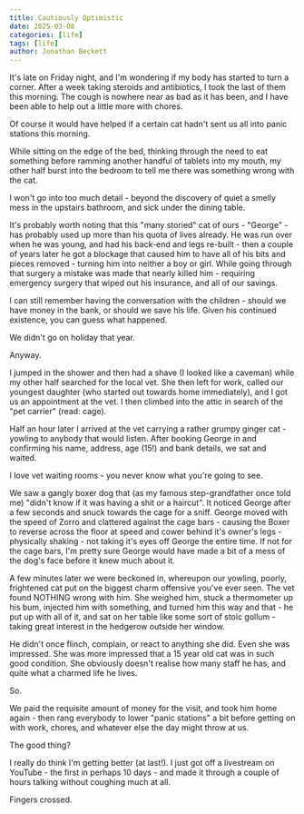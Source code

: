 ```yaml
---
title: Cautiously Optimistic
date: 2025-03-08
categories: [life]
tags: [life]
author: Jonathan Beckett
---
```


It's late on Friday night, and I'm wondering if my body has started to turn a corner. After a week taking steroids and antibiotics, I took the last of them this morning. The cough is nowhere near as bad as it has been, and I have been able to help out a little more with chores.

Of course it would have helped if a certain cat hadn't sent us all into panic stations this morning.

While sitting on the edge of the bed, thinking through the need to eat something before ramming another handful of tablets into my mouth, my other half burst into the bedroom to tell me there was something wrong with the cat.

I won't go into too much detail - beyond the discovery of quiet a smelly mess in the upstairs bathroom, and sick under the dining table.

It's probably worth noting that this "many storied" cat of ours - "George" - has probably used up more than his quota of lives already. He was run over when he was young, and had his back-end and legs re-built - then a couple of years later he got a blockage that caused him to have all of his bits and pieces removed - turning him into neither a boy or girl. While going through that surgery a mistake was made that nearly killed him - requiring emergency surgery that wiped out his insurance, and all of our savings.

I can still remember having the conversation with the children - should we have money in the bank, or should we save his life. Given his continued existence, you can guess what happened.

We didn't go on holiday that year.

Anyway.

I jumped in the shower and then had a shave (I looked like a caveman) while my other half searched for the local vet. She then left for work, called our youngest daughter (who started out towards home immediately), and I got us an appointment at the vet. I then climbed into the attic in search of the "pet carrier" (read: cage).

Half an hour later I arrived at the vet carrying a rather grumpy ginger cat - yowling to anybody that would listen. After booking George in and confirming his name, address, age (15!) and bank details, we sat and waited.

I love vet waiting rooms - you never know what you're going to see.

We saw a gangly boxer dog that (as my famous step-grandfather once told me) "didn't know if it was having a shit or a haircut". It noticed George after a few seconds and snuck towards the cage for a sniff. George moved with the speed of Zorro and clattered against the cage bars - causing the Boxer to reverse across the floor at speed and cower behind it's owner's legs - physically shaking - not taking it's eyes off George the entire time. If not for the cage bars, I'm pretty sure George would have made a bit of a mess of the dog's face before it knew much about it.

A few minutes later we were beckoned in, whereupon our yowling, poorly, frightened cat put on the biggest charm offensive you've ever seen. The vet found NOTHING wrong with him. She weighed him, stuck a thermometer up his bum, injected him with something, and turned him this way and that - he put up with all of it, and sat on her table like some sort of stoic gollum - taking great interest in the hedgerow outside her window.

He didn't once flinch, complain, or react to anything she did. Even she was impressed. She was more impressed that a 15 year old cat was in such good condition. She obviously doesn't realise how many staff he has, and quite what a charmed life he lives.

So.

We paid the requisite amount of money for the visit, and took him home again - then rang everybody to lower "panic stations" a bit before getting on with work, chores, and whatever else the day might throw at us.

The good thing?

I really do think I'm getting better (at last!). I just got off a livestream on YouTube - the first in perhaps 10 days - and made it through a couple of hours talking without coughing much at all.

Fingers crossed.